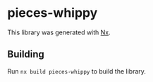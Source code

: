 # pieces-whippy

This library was generated with [Nx](https://nx.dev).

## Building

Run `nx build pieces-whippy` to build the library.
